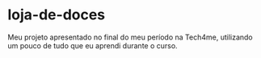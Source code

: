 # loja-de-doces
Meu projeto apresentado no final do meu período na Tech4me, utilizando um pouco de tudo que eu aprendi durante o curso.

